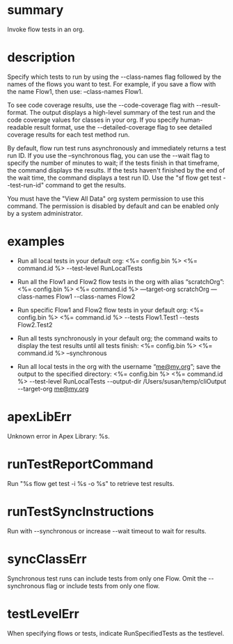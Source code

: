 # summary

Invoke flow tests in an org.

# description

Specify which tests to run by using the --class-names flag followed by the names of the flows you want to test. For example, if you save a flow with the name Flow1, then use: –class-names Flow1.

To see code coverage results, use the --code-coverage flag with --result-format. The output displays a high-level summary of the test run and the code coverage values for classes in your org. If you specify human-readable result format, use the --detailed-coverage flag to see detailed coverage results for each test method run.

By default, flow run test runs asynchronously and immediately returns a test run ID. If you use the –synchronous flag, you can use the --wait flag to specify the number of minutes to wait; if the tests finish in that timeframe, the command displays the results. If the tests haven't finished by the end of the wait time, the command displays a test run ID. Use the "sf flow get test --test-run-id" command to get the results.

You must have the "View All Data" org system permission to use this command. The permission is disabled by default and can be enabled only by a system administrator.

# examples

- Run all local tests in your default org:
  <%= config.bin %> <%= command.id %> --test-level RunLocalTests

- Run all the Flow1 and Flow2 flow tests in the org with alias “scratchOrg”:
  <%= config.bin %> <%= command.id %> —target-org scratchOrg —class-names Flow1 --class-names Flow2

- Run specific Flow1 and Flow2 flow tests in your default org:
  <%= config.bin %> <%= command.id %> --tests Flow1.Test1 --tests Flow2.Test2

- Run all tests synchronously in your default org; the command waits to display the test results until all tests finish:
  <%= config.bin %> <%= command.id %> –synchronous

- Run all local tests in the org with the username “me@my.org”; save the output to the specified directory:
  <%= config.bin %> <%= command.id %> --test-level RunLocalTests --output-dir /Users/susan/temp/cliOutput --target-org me@my.org

# apexLibErr

Unknown error in Apex Library: %s.

# runTestReportCommand

Run "%s flow get test -i %s -o %s" to retrieve test results.

# runTestSyncInstructions

Run with --synchronous or increase --wait timeout to wait for results.

# syncClassErr

Synchronous test runs can include tests from only one Flow. Omit the --synchronous flag or include tests from only one flow.

# testLevelErr

When specifying flows or tests, indicate RunSpecifiedTests as the testlevel.
